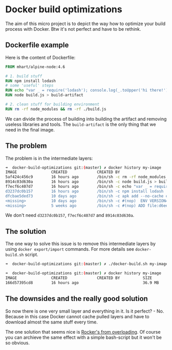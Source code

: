 # Docker build optimizations

The aim of this micro project is to depict the way how to optimize your build process with Docker.
Btw it's not perfect and have to be rethink.

## Dockerfile example

Here is the content of Dockerfile:
```dockerfile
FROM mhart/alpine-node:4.6

# 1. build stuff
RUN npm install lodash
# some 'useful' steps
RUN echo "var _ = require('lodash'); console.log(_.toUpper('hi there!'));" > ./build.js
RUN node build.js > build-artifact

# 2. clean stuff for building environment
RUN rm -rf node_modules && rm -rf ./build.js
```
We can divide the process of building into building the artifact and removing useless libraries and tools.
The `build-artifact` is the only thing that we need in the final image.

## The problem

The problem is in the intermediate layers:
```bash
➜  docker-build-optimizations git:(master) ✗ docker history my-image
IMAGE               CREATED             CREATED BY                                      SIZE                COMMENT
5af424c456c9        16 hours ago        /bin/sh -c rm -rf node_modules && rm -rf ./bu   0 B
8914c03d630a        16 hours ago        /bin/sh -c node build.js > build-artifact       9 B
f7ecf6c407d7        16 hours ago        /bin/sh -c echo "var _ = require('lodash'); c   63 B
d3237dc0b157        16 hours ago        /bin/sh -c npm install lodash                   2.162 MB
dfcbae5ded73        10 days ago         /bin/sh -c apk add --no-cache curl make gcc g   31.34 MB
<missing>           10 days ago         /bin/sh -c #(nop)  ENV VERSION=v4.6.1 NPM_VER   0 B
<missing>           5 weeks ago         /bin/sh -c #(nop) ADD file:d6ee3ba7a4d59b1619   4.803 MB
```
We don't need `d3237dc0b157`, `f7ecf6c407d7` and `8914c03d630a`.

## The solution

The one way to solve this issue is to remove this intermediate layers by using `docker export/import` commands.
For more details see `docker-build.sh` script.

```bash
➜  docker-build-optimizations git:(master) ✗ ./docker-build.sh my-image
```

```bash
➜  docker-build-optimizations git:(master) ✗ docker history my-image
IMAGE               CREATED             CREATED BY          SIZE                COMMENT
166d57395cd8        16 hours ago                            36.9 MB             Imported from -
```

## The downsides and the really good solution

So now there is one very small layer and everything in it. Is it perfect? - No. Because in this case Docker cannot
cache pulled layers and have to download almost the same stuff every time.

The one solution that seems nice is [Rocker's from overloading](https://github.com/grammarly/rocker#from).
Of course you can archieve the same effect with a simple bash-script but it won't be so obvious.

